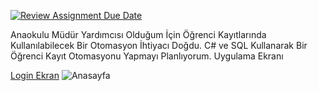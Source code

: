 [![Review Assignment Due Date](https://classroom.github.com/assets/deadline-readme-button-24ddc0f5d75046c5622901739e7c5dd533143b0c8e959d652212380cedb1ea36.svg)](https://classroom.github.com/a/QA5O9x4M)

Anaokulu Müdür Yardımcısı Olduğum İçin Öğrenci Kayıtlarında Kullanılabilecek Bir Otomasyon İhtiyacı Doğdu. C# ve SQL Kullanarak Bir Öğrenci Kayıt Otomasyonu Yapmayı Planlıyorum.
Uygulama Ekranı


[Login Ekran](https://github.com/Iskenderun-Technical-University/ymg-donem-projesi-212523301-onur-gurler/assets/93845829/f60ff86e-7fc4-438c-a9b0-14c1f7e117bd)
![Anasayfa](https://github.com/Iskenderun-Technical-University/ymg-donem-projesi-212523301-onur-gurler/assets/93845829/80991c4c-5c10-4afa-ba35-228b34644497)


